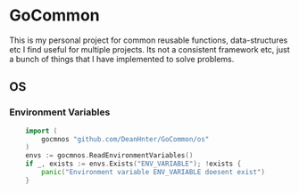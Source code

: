 # GoCommon
This is my personal project for common reusable functions, data-structures etc I find useful for multiple projects. Its not a consistent framework etc, just a bunch of things that I have implemented to solve problems.

## OS
### Environment Variables
```go
	import (
		gocmnos "github.com/DeanHnter/GoCommon/os"
	)
	envs := gocmnos.ReadEnvironmentVariables()
	if _, exists := envs.Exists("ENV_VARIABLE"); !exists {
		panic("Environment variable ENV_VARIABLE doesent exist")
	}
```
